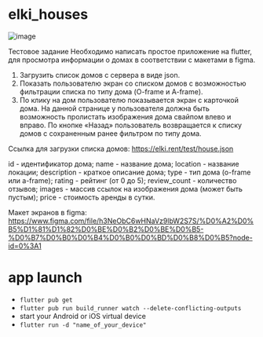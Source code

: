 # elki_houses

![image](https://user-images.githubusercontent.com/85007290/171265653-51f605cb-a1aa-4015-af5b-7760349f7e14.png)

Тестовое задание
Необходимо написать простое приложение на flutter, для просмотра информации о домах в соответствии с макетами в figma. 

1. Загрузить список домов с сервера в виде json.
2. Показать пользователю экран со списком домов с возможностью фильтрации списка по типу дома (O-frame и A-frame).
3. По клику на дом пользователю показывается экран с карточкой дома. На данной странице у пользователя должна быть возможность пролистать изображения дома свайпом влево и вправо. По кнопке «Назад» пользователь возвращается к списку домов с сохраненным ранее фильтром по типу дома.

Ссылка для загрузки списка домов:
https://elki.rent/test/house.json

id - идентификатор дома;
name - название дома;
location - название локации;
description - краткое описание дома;
type - тип дома (o-frame или a-frame);
rating - рейтинг (от 0 до 5);
review_count - количество отзывов;
images - массив ссылок на изображения дома (может быть пустым);
price - стоимость аренды в сутки.



Макет экранов в figma:
https://www.figma.com/file/h3NeObC6wHNaVz9lbW2S7S/%D0%A2%D0%B5%D1%81%D1%82%D0%BE%D0%B2%D0%BE%D0%B5-%D0%B7%D0%B0%D0%B4%D0%B0%D0%BD%D0%B8%D0%B5?node-id=0%3A1

# app launch
- `flutter pub get`
- `flutter pub run build_runner watch --delete-conflicting-outputs`
- start your Android or iOS virtual device
- `flutter run -d "name_of_your_device"`
